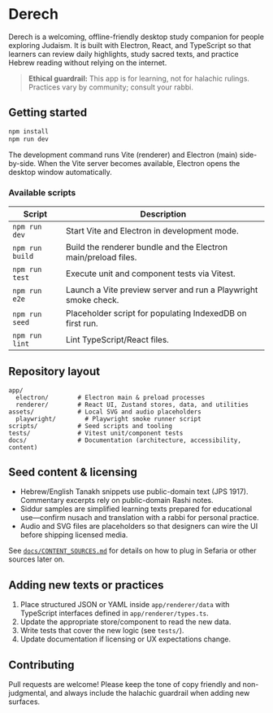 # Derech

Derech is a welcoming, offline-friendly desktop study companion for people exploring Judaism. It is built with Electron, React, and TypeScript so that learners can review daily highlights, study sacred texts, and practice Hebrew reading without relying on the internet.

> **Ethical guardrail:** This app is for learning, not for halachic rulings. Practices vary by community; consult your rabbi.

## Getting started

```bash
npm install
npm run dev
```

The development command runs Vite (renderer) and Electron (main) side-by-side. When the Vite server becomes available, Electron opens the desktop window automatically.

### Available scripts

| Script | Description |
| --- | --- |
| `npm run dev` | Start Vite and Electron in development mode. |
| `npm run build` | Build the renderer bundle and the Electron main/preload files. |
| `npm run test` | Execute unit and component tests via Vitest. |
| `npm run e2e` | Launch a Vite preview server and run a Playwright smoke check. |
| `npm run seed` | Placeholder script for populating IndexedDB on first run. |
| `npm run lint` | Lint TypeScript/React files. |

## Repository layout

```
app/
  electron/        # Electron main & preload processes
  renderer/        # React UI, Zustand stores, data, and utilities
assets/            # Local SVG and audio placeholders
  playwright/        # Playwright smoke runner script
scripts/           # Seed scripts and tooling
tests/             # Vitest unit/component tests
docs/              # Documentation (architecture, accessibility, content)
```

## Seed content & licensing

* Hebrew/English Tanakh snippets use public-domain text (JPS 1917). Commentary excerpts rely on public-domain Rashi notes.
* Siddur samples are simplified learning texts prepared for educational use—confirm nusach and translation with a rabbi for personal practice.
* Audio and SVG files are placeholders so that designers can wire the UI before shipping licensed media.

See [`docs/CONTENT_SOURCES.md`](./CONTENT_SOURCES.md) for details on how to plug in Sefaria or other sources later on.

## Adding new texts or practices

1. Place structured JSON or YAML inside `app/renderer/data` with TypeScript interfaces defined in `app/renderer/types.ts`.
2. Update the appropriate store/component to read the new data.
3. Write tests that cover the new logic (see `tests/`).
4. Update documentation if licensing or UX expectations change.

## Contributing

Pull requests are welcome! Please keep the tone of copy friendly and non-judgmental, and always include the halachic guardrail when adding new surfaces.
